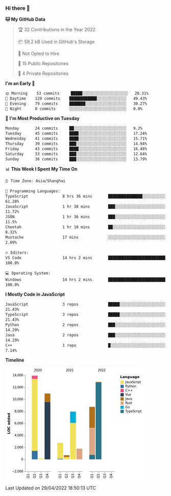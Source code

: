 ### Hi there 👋

<!--START_SECTION:waka-->
**🐱 My GitHub Data** 

> 🏆 32 Contributions in the Year 2022
 > 
> 📦 59.2 kB Used in GitHub's Storage 
 > 
> 🚫 Not Opted to Hire
 > 
> 📜 15 Public Repositories 
 > 
> 🔑 4 Private Repositories  
 > 
**I'm an Early 🐤** 

```text
🌞 Morning    53 commits     █████░░░░░░░░░░░░░░░░░░░░   20.31% 
🌆 Daytime    129 commits    ████████████░░░░░░░░░░░░░   49.43% 
🌃 Evening    79 commits     ███████░░░░░░░░░░░░░░░░░░   30.27% 
🌙 Night      0 commits      ░░░░░░░░░░░░░░░░░░░░░░░░░   0.0%

```
📅 **I'm Most Productive on Tuesday** 

```text
Monday       24 commits     ██░░░░░░░░░░░░░░░░░░░░░░░   9.2% 
Tuesday      45 commits     ████░░░░░░░░░░░░░░░░░░░░░   17.24% 
Wednesday    41 commits     ████░░░░░░░░░░░░░░░░░░░░░   15.71% 
Thursday     39 commits     ███░░░░░░░░░░░░░░░░░░░░░░   14.94% 
Friday       43 commits     ████░░░░░░░░░░░░░░░░░░░░░   16.48% 
Saturday     33 commits     ███░░░░░░░░░░░░░░░░░░░░░░   12.64% 
Sunday       36 commits     ███░░░░░░░░░░░░░░░░░░░░░░   13.79%

```


📊 **This Week I Spent My Time On** 

```text
⌚︎ Time Zone: Asia/Shanghai

💬 Programming Languages: 
TypeScript               8 hrs 36 mins       ███████████████░░░░░░░░░░   61.28% 
JavaScript               1 hr 38 mins        ███░░░░░░░░░░░░░░░░░░░░░░   11.72% 
JSON                     1 hr 36 mins        ███░░░░░░░░░░░░░░░░░░░░░░   11.5% 
Cheetah                  1 hr 10 mins        ██░░░░░░░░░░░░░░░░░░░░░░░   8.32% 
Mustache                 17 mins             ░░░░░░░░░░░░░░░░░░░░░░░░░   2.09%

🔥 Editors: 
VS Code                  14 hrs 2 mins       █████████████████████████   100.0%

💻 Operating System: 
Windows                  14 hrs 2 mins       █████████████████████████   100.0%

```

**I Mostly Code in JavaScript** 

```text
JavaScript               3 repos             █████░░░░░░░░░░░░░░░░░░░░   21.43% 
TypeScript               3 repos             █████░░░░░░░░░░░░░░░░░░░░   21.43% 
Python                   2 repos             ███░░░░░░░░░░░░░░░░░░░░░░   14.29% 
Java                     2 repos             ███░░░░░░░░░░░░░░░░░░░░░░   14.29% 
C++                      1 repo              █░░░░░░░░░░░░░░░░░░░░░░░░   7.14%

```


**Timeline**

![Chart not found](https://raw.githubusercontent.com/rexcape/rexcape/main/charts/bar_graph.png) 


 Last Updated on 29/04/2022 18:50:13 UTC
<!--END_SECTION:waka-->

<!--
**rexcape/rexcape** is a ✨ _special_ ✨ repository because its `README.md` (this file) appears on your GitHub profile.

Here are some ideas to get you started:

- 🔭 I’m currently working on ...
- 🌱 I’m currently learning ...
- 👯 I’m looking to collaborate on ...
- 🤔 I’m looking for help with ...
- 💬 Ask me about ...
- 📫 How to reach me: ...
- 😄 Pronouns: ...
- ⚡ Fun fact: ...
-->
